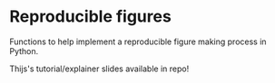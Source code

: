 # Reproducible figures
Functions to help implement a reproducible figure making process in Python. 

Thijs's tutorial/explainer slides available in repo!
